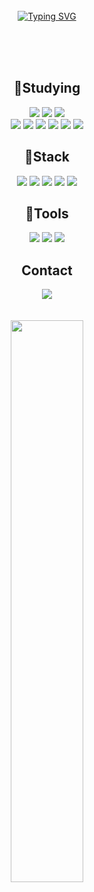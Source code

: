 <div align="center">
<br><br><br>

[![Typing SVG](https://readme-typing-svg.herokuapp.com?font=Merriweather+Sans&color=F7F7F7&size=35&center=true&vCenter=true&width=404&height=53&lines=%E3%80%80%E3%80%80Hi+there%2C+I'm+Suhwan.+%E3%80%80%E3%80%80)](https://git.io/typing-svg)

<br><br><br>

<h2 align="center">🌟Studying</h2>
<div align="center">
  <img src="https://img.shields.io/badge/Java-437291?style=flat-square&logo=openjdk&logoColor=white"/> 
  <img src="https://img.shields.io/badge/JavaScript-F7DF1E?style=flat-square&logo=javascript&logoColor=white"/>
  <img src="https://img.shields.io/badge/TypeScript-3178C6?style=flat-square&logo=typescript&logoColor=white"/><br>
  <img src="https://img.shields.io/badge/Node.js-339933?style=flat-square&logo=nodedotjs&logoColor=white"/>
  <img src="https://img.shields.io/badge/Express-000000?style=flat-square&logo=express&logoColor=white"/>
  <img src="https://img.shields.io/badge/Nest.js-E0234E?style=flat-square&logo=nestjs&logoColor=white"/>
  <img src="https://img.shields.io/badge/MySql-4479A1?style=flat-square&logo=mysql&logoColor=white"/>
  <img src="https://img.shields.io/badge/Npm-CB3837?style=flat-square&logo=npm&logoColor=white"/>
  <img src="https://img.shields.io/badge/TypeORM-262627?style=flat-square&logo=typeform&logoColor=white"/>
</div>

<div align="center">
<h2 align="center">🌟Stack</h2>
  <img src="https://img.shields.io/badge/C-A8B9CC?style=flat-square&logo=c&logoColor=white"/>
  <img src="https://img.shields.io/badge/Java-007396?style=flat-square&logo=java&logoColor=white"/>
  <img src="https://img.shields.io/badge/HTML-E34F26?style=flat-square&logo=html5&logoColor=white"/>
  <img src="https://img.shields.io/badge/CSS-1572B6?style=flat-square&logo=css3&logoColor=white"/>
  <img src="https://img.shields.io/badge/Javascript-F7DF1E?style=flat-square&logo=javascript&logoColor=white">
</div>

<div align="center">
  <h2>🌟Tools</h2>
  <img src="https://img.shields.io/badge/intellij-0e0a42?style=flat-square&logo=intellijidea&logoColor=white"/>
  <img src="https://img.shields.io/badge/VsCode-007ACC?style=flat-square&logo=visualstudiocode&logoColor=white"/>
  <img src="https://img.shields.io/badge/Git-F05032?style=flat-square&logo=git&logoColor=white"/>
</div>

<div align="center">
  <h2>Contact</h2>
  <a href="https://www.instagram.com/3.cupid_/" target="_blank"><img src="https://img.shields.io/badge/instagram-E4405F?style=flat-square&logo=instagram&logoColor=white"/></a>
</div>
<br>
<br>
  <div align="center">
    <a href="https://github.com/anuraghazra/github-readme-stats">
  <img src="https://github-readme-stats.vercel.app/api?username=Suhwan623&show_icons=true&theme=material-palenight&hide_border=true&bg_color=20232a&icon_color=E3E3E3A8&text_color=fff&title_color=918FE0&count_private=true" width=48% />
</a>
                                                                                                      

